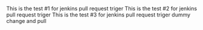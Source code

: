 This is the test #1 for jenkins pull request triger
This is the test #2 for jenkins pull request triger
This is the test #3 for jenkins pull request triger
dummy change and pull
